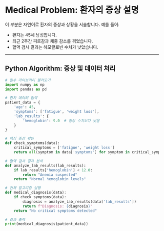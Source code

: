 # Medical Problem: 환자의 증상 설명

이 부분은 자연어로 환자의 증상과 상황을 서술합니다.
예를 들어:
- 환자는 45세 남성입니다.
- 최근 2주간 피로감과 체중 감소를 겪었습니다.
- 혈액 검사 결과는 헤모글로빈 수치가 낮았습니다.

---

## Python Algorithm: 증상 및 데이터 처리

```python
# 필수 라이브러리 불러오기
import numpy as np
import pandas as pd

# 환자 데이터 입력
patient_data = {
    'age': 45,
    'symptoms': ['fatigue', 'weight loss'],
    'lab_results': {
        'hemoglobin': 9.0  # 정상 수치보다 낮음
    }
}

# 핵심 증상 확인
def check_symptoms(data):
    critical_symptoms = ['fatigue', 'weight loss']
    return all(symptom in data['symptoms'] for symptom in critical_symptoms)

# 혈액 검사 결과 분석
def analyze_lab_results(lab_results):
    if lab_results['hemoglobin'] < 12.0:
        return "Anemia suspected"
    return "Normal hemoglobin levels"

# 전체 알고리즘 실행
def medical_diagnosis(data):
    if check_symptoms(data):
        diagnosis = analyze_lab_results(data['lab_results'])
        return f"Diagnosis: {diagnosis}"
    return "No critical symptoms detected"

# 결과 출력
print(medical_diagnosis(patient_data))

```

